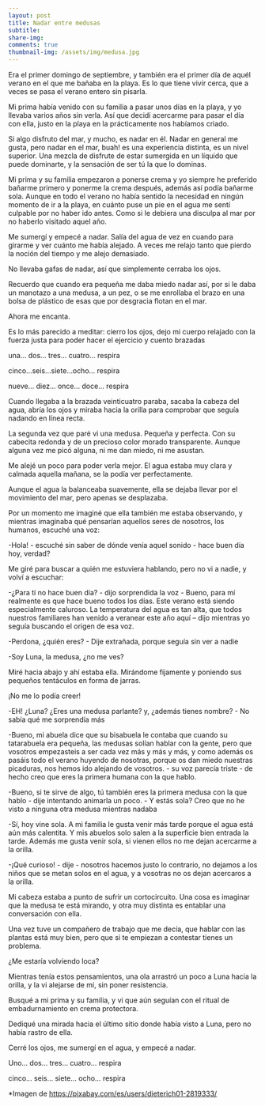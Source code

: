 ```yaml
---
layout: post
title: Nadar entre medusas
subtitle: 
share-img:
comments: true
thumbnail-img: /assets/img/medusa.jpg
---
```



Era el primer domingo de septiembre, y también era el primer día de aquél verano en el que me bañaba en la playa. Es lo que tiene vivir cerca, que a veces se pasa el verano entero sin pisarla.
  

Mi prima había venido con su familia a pasar unos días en la playa, y yo llevaba varios años sin verla. Así que decidí acercarme para pasar el día con ella, justo en la playa en la prácticamente nos habíamos criado. 

  
Si algo disfruto del mar, y mucho, es nadar en él. Nadar en general me gusta, pero nadar en el mar, buah! es una experiencia distinta, es un nivel superior. Una mezcla de disfrute de estar sumergida en un líquido que puede dominarte, y la sensación de ser tú la que lo dominas.

  

Mi prima y su familia empezaron a ponerse crema y yo siempre he preferido bañarme primero y ponerme la crema después, además así podía bañarme sola. Aunque en todo el verano no había sentido la necesidad en ningún momento de ir a la playa, en cuánto puse un pie en el agua me sentí culpable por no haber ido antes. Como si le debiera una disculpa al mar por no haberlo visitado aquel año. 

  

Me sumergí y empecé a nadar. Salía del agua de vez en cuando para girarme y ver cuánto me había alejado. A veces me relajo tanto que pierdo la noción del tiempo y me alejo demasiado.

No llevaba gafas de nadar, así que simplemente cerraba los ojos.

  

Recuerdo que cuando era pequeña me daba miedo nadar así, por si le daba un manotazo a una medusa, a un pez, o se me enrollaba el brazo en una bolsa de plástico de esas que por desgracia flotan en el mar. 

Ahora me encanta.

Es lo más parecido a meditar: cierro los ojos, dejo mi cuerpo relajado con la fuerza justa para poder hacer el ejercicio y cuento brazadas

  

una… dos… tres… cuatro… respira

cinco…seis…siete…ocho… respira

nueve… diez… once… doce… respira

  

Cuando llegaba a la brazada veinticuatro paraba, sacaba la cabeza del agua, abría los ojos y miraba hacia la orilla para comprobar que seguía nadando en línea recta.

  

La segunda vez que paré vi una medusa. Pequeña y perfecta. Con su cabecita redonda y de un precioso color morado transparente. Aunque alguna vez me picó alguna, ni me dan miedo, ni me asustan.

Me alejé un poco para poder verla mejor. El agua estaba muy clara y calmada aquella mañana, se la podía ver perfectamente.

Aunque el agua la balanceaba suavemente, ella se dejaba llevar por el movimiento del mar, pero apenas se desplazaba.

Por un momento me imaginé que ella también me estaba observando, y mientras imaginaba qué pensarían aquellos seres de nosotros, los humanos, escuché una voz:

  

-Hola! - escuché sin saber de dónde venía aquel sonido - hace buen día hoy, verdad?
    

  

Me giré para buscar a quién me estuviera hablando, pero no vi a nadie, y volví a escuchar:

  

-¿Para tí no hace buen día? - dijo sorprendida la voz - Bueno, para mí realmente es que hace bueno todos los días. Este verano está siendo especialmente caluroso. La temperatura del agua es tan alta, que todos nuestros familiares han venido a veranear este año aquí – dijo mientras yo seguía buscando el origen de esa voz.
    

  

-Perdona, ¿quién eres? - Dije extrañada, porque seguía sin ver a nadie
    
-Soy Luna, la medusa, ¿no me ves?
    

  

Miré hacia abajo y ahí estaba ella. Mirándome fijamente y poniendo sus pequeños tentáculos en forma de jarras.

  

¡No me lo podía creer! 

  

-EH! ¿Luna? ¿Eres una medusa parlante? y, ¿además tienes nombre? - No sabía qué me sorprendía más 
    
-Bueno, mi abuela dice que su bisabuela le contaba que cuando su tatarabuela era pequeña, las medusas solían hablar con la gente, pero que vosotros empezasteis a ser cada vez más y más y más, y como además os pasáis todo el verano huyendo de nosotras, porque os dan miedo nuestras picaduras, nos hemos ido alejando de vosotros. - su voz parecía triste - de hecho creo que eres la primera humana con la que hablo.
    
-Bueno, si te sirve de algo, tú también eres la primera medusa con la que hablo - dije intentando animarla un poco. - Y estás sola? Creo que no he visto a ninguna otra medusa mientras nadaba
    
-Sí, hoy vine sola. A mi familia le gusta venir más tarde porque el agua está aún más calentita. Y mis abuelos solo salen a la superficie bien entrada la tarde. Además me gusta venir sola, si vienen ellos no me dejan acercarme a la orilla.
    
-¡Qué curioso! - dije - nosotros hacemos justo lo contrario, no dejamos a los niños que se metan solos en el agua, y a vosotras no os dejan acercaros a la orilla. 
    

  

Mi cabeza estaba a punto de sufrir un cortocircuito. Una cosa es imaginar que la medusa te está mirando, y otra muy distinta es entablar una conversación con ella.

Una vez tuve un compañero de trabajo que me decía, que hablar con las plantas está muy bien, pero que si te empiezan a contestar tienes un problema.

¿Me estaría volviendo loca?

  

Mientras tenía estos pensamientos, una ola arrastró un poco a Luna hacia la orilla, y la vi alejarse de mí, sin poner resistencia.

  

Busqué a mi prima y su familia, y vi que aún seguían con el ritual de embadurnamiento en crema protectora.

  

Dediqué una mirada hacia el último sitio donde había visto a Luna, pero no había rastro de ella.

Cerré los ojos, me sumergí en el agua, y empecé a nadar.

  

Uno… dos… tres… cuatro… respira

cinco… seis… siete… ocho… respira

*Imagen de https://pixabay.com/es/users/dieterich01-2819333/



